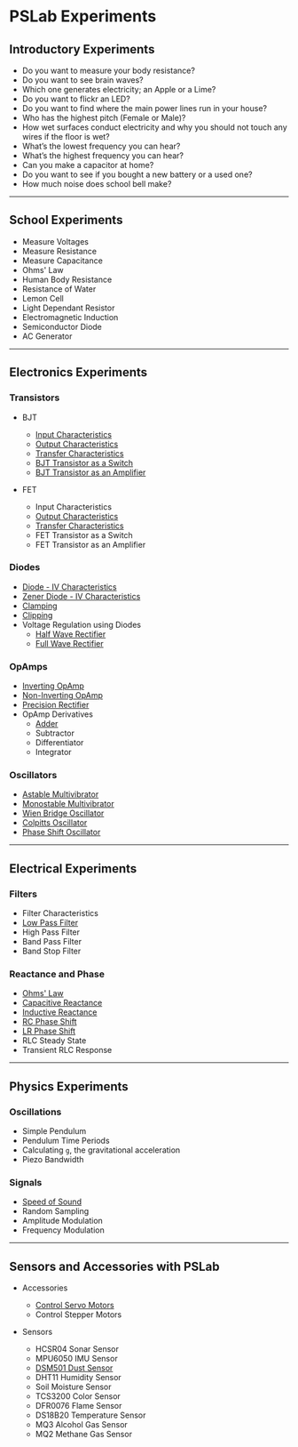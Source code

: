 # PSLab Experiments

## Introductory Experiments

* Do you want to measure your body resistance?
* Do you want to see brain waves?
* Which one generates electricity; an Apple or a Lime?
* Do you want to flickr an LED?
* Do you want to find where the main power lines run in your house?
* Who has the highest pitch (Female or Male)?
* How wet surfaces conduct electricity and why you should not touch any wires if the floor is wet?
* What’s the lowest frequency you can hear?
* What’s the highest frequency you can hear?
* Can you make a capacitor at home?
* Do you want to see if you bought a new battery or a used one?
* How much noise does school bell make?
---
## School Experiments

* Measure Voltages
* Measure Resistance
* Measure Capacitance
* Ohms' Law
* Human Body Resistance
* Resistance of Water
* Lemon Cell
* Light Dependant Resistor
* Electromagnetic Induction
* Semiconductor Diode
* AC Generator
---
## Electronics Experiments

### Transistors
  * BJT
    * [Input Characteristics ](https://github.com/fossasia/pslab-experiments/blob/master/experiments/D_transistorCE_input.md)
    * [Output Characteristics](https://github.com/fossasia/pslab-experiments/blob/master/experiments/D_transistorCE.md)
    * [Transfer Characteristics ](https://github.com/fossasia/pslab-experiments/blob/master/experiments/D_transistorCE_transfer.md)
    * [BJT Transistor as a Switch ](https://github.com/fossasia/pslab-experiments/blob/master/experiments/D_transistorCB.md)
    * [BJT Transistor as an Amplifier ](https://github.com/fossasia/pslab-experiments/blob/master/experiments/L_TransistorAmplifier.md)
    
  * FET
    * Input Characteristics
    * [Output Characteristics ](https://github.com/fossasia/pslab-experiments/blob/master/experiments/D_NFET.md)
    * [Transfer Characteristics ](https://github.com/fossasia/pslab-experiments/blob/master/experiments/D_NFET_GS_ID.md)
    * FET Transistor as a Switch 
    * FET Transistor as an Amplifier
    
### Diodes
  * [Diode - IV Characteristics](https://github.com/fossasia/pslab-experiments/blob/master/experiments/D_diodeIV.md)
  * [Zener Diode - IV Characteristics ](https://github.com/fossasia/pslab-experiments/blob/master/experiments/D_ZenerIV.md)
  * [Clamping ](https://github.com/fossasia/pslab-experiments/blob/master/experiments/L_DiodeClamping.md)
  * [Clipping ](https://github.com/fossasia/pslab-experiments/blob/master/experiments/L_DiodeClipping.md)
  * Voltage Regulation using Diodes
    * [Half Wave Rectifier ](https://github.com/fossasia/pslab-experiments/blob/master/experiments/L_halfWave.md)
    * [Full Wave Rectifier](https://github.com/fossasia/pslab-experiments/blob/master/experiments/M_FullWave.md)

### OpAmps
  * [Inverting OpAmp ](https://github.com/fossasia/pslab-experiments/blob/master/experiments/L_Inverting.md)
  * [Non-Inverting OpAmp ](https://github.com/fossasia/pslab-experiments/blob/master/experiments/L_NonInverting.md)
  * [Precision Rectifier ](https://github.com/fossasia/pslab-experiments/blob/master/experiments/Precision_Rectifier.md)
  * OpAmp Derivatives
    * [Adder ](https://github.com/fossasia/pslab-experiments/blob/master/experiments/L_Summing.md)
    * Subtractor
    * Differentiator
    * Integrator

### Oscillators
  * [Astable Multivibrator](https://github.com/fossasia/pslab-experiments/blob/master/experiments/astable-multivibrator.md)
  * [Monostable Multivibrator](https://github.com/fossasia/pslab-experiments/blob/master/experiments/M_Monostable.md)
  * [Wien Bridge Oscillator](https://github.com/fossasia/pslab-experiments/blob/master/experiments/L_WIEN_BRIDGE.md)
  * [Colpitts Oscillator](https://github.com/fossasia/pslab-experiments/blob/master/experiments/L_Colpitts.md)
  * [Phase Shift Oscillator](https://github.com/fossasia/pslab-experiments/blob/master/experiments/L_PhaseShift.md)
---
## Electrical Experiments

### Filters

* Filter Characteristics
* [Low Pass Filter](https://github.com/fossasia/pslab-experiments/blob/master/experiments/Z_VS_LowPass.md)
* High Pass Filter
* Band Pass Filter
* Band Stop Filter

### Reactance and Phase

* [Ohms' Law](https://github.com/fossasia/pslab-experiments/blob/master/experiments/E_OhmsLaw.md)
* [Capacitive Reactance](https://github.com/fossasia/pslab-experiments/blob/master/experiments/O_XC.md)
* [Inductive Reactance](https://github.com/fossasia/pslab-experiments/blob/master/experiments/O_XL.md)
* [RC Phase Shift](https://github.com/fossasia/pslab-experiments/blob/master/experiments/P_CapacitivePhaseShift.md)
* [LR Phase Shift](https://github.com/fossasia/pslab-experiments/blob/master/experiments/P_InductivePhaseShift.md)
* RLC Steady State
* Transient RLC Response
---
## Physics Experiments

### Oscillations

* Simple Pendulum
* Pendulum Time Periods
* Calculating `g`, the gravitational acceleration
* Piezo Bandwidth

### Signals

* [Speed of Sound](https://github.com/fossasia/pslab-experiments/blob/master/experiments/SpeedOfSound.md)
* Random Sampling
* Amplitude Modulation
* Frequency Modulation
---
## Sensors and Accessories with PSLab

* Accessories
  * [Control Servo Motors](https://github.com/fossasia/pslab-experiments/blob/master/experiments/G_servo_motors.md)
  * Control Stepper Motors
  
* Sensors
  * HCSR04 Sonar Sensor
  * MPU6050 IMU Sensor
  * [DSM501 Dust Sensor](https://github.com/fossasia/pslab-experiments/blob/master/experiments/DUST_SENSOR.md)
  * DHT11 Humidity Sensor
  * Soil Moisture Sensor
  * TCS3200 Color Sensor
  * DFR0076 Flame Sensor
  * DS18B20 Temperature Sensor
  * MQ3 Alcohol Gas Sensor
  * MQ2 Methane Gas Sensor
